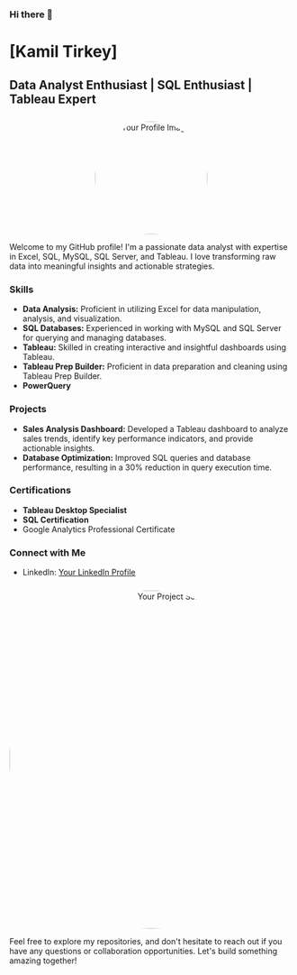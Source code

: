 ### Hi there 👋

# [Kamil Tirkey]

## Data Analyst Enthusiast | SQL Enthusiast | Tableau Expert

<div align="center">
  <img src="https://example.com/your-profile-image.jpg" alt="Your Profile Image" width="200" height="200">
</div>

Welcome to my GitHub profile! I'm a passionate data analyst with expertise in Excel, SQL, MySQL, SQL Server, and Tableau. I love transforming raw data into meaningful insights and actionable strategies.

### Skills
- **Data Analysis:** Proficient in utilizing Excel for data manipulation, analysis, and visualization.
- **SQL Databases:** Experienced in working with MySQL and SQL Server for querying and managing databases.
- **Tableau:** Skilled in creating interactive and insightful dashboards using Tableau.
- **Tableau Prep Builder:** Proficient in data preparation and cleaning using Tableau Prep Builder.
- **PowerQuery**

### Projects
- **Sales Analysis Dashboard:** Developed a Tableau dashboard to analyze sales trends, identify key performance indicators, and provide actionable insights.
- **Database Optimization:** Improved SQL queries and database performance, resulting in a 30% reduction in query execution time.
  

### Certifications
- **Tableau Desktop Specialist**
- **SQL Certification**
- Google Analytics Professional Certificate

### Connect with Me
- LinkedIn: [Your LinkedIn Profile](www.linkedin.com/in/kamiltirkey)


<div align="center">
  <img src="https://example.com/your-project-screenshot.png" alt="Your Project Screenshot" width="600">
</div>

Feel free to explore my repositories, and don't hesitate to reach out if you have any questions or collaboration opportunities. Let's build something amazing together!

<style>
  img {
    border-radius: 50%;
    margin-top: 10px;
  }
</style>

